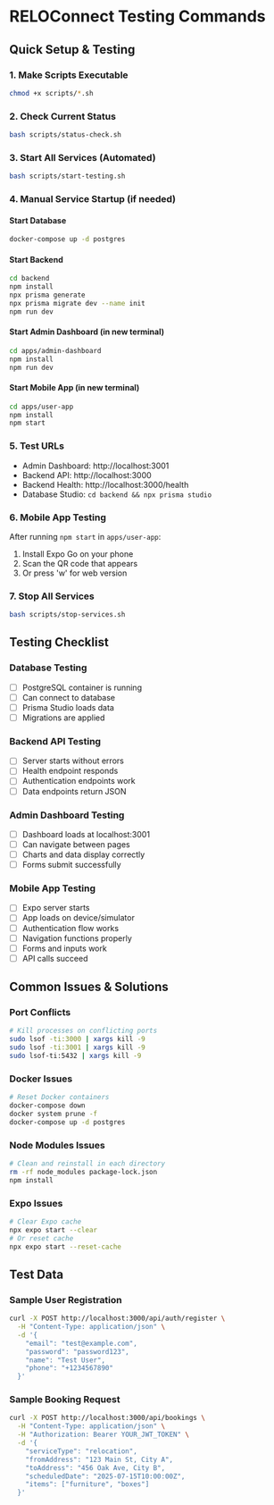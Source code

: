 # RELOConnect Testing Commands

## Quick Setup & Testing

### 1. Make Scripts Executable
```bash
chmod +x scripts/*.sh
```

### 2. Check Current Status
```bash
bash scripts/status-check.sh
```

### 3. Start All Services (Automated)
```bash
bash scripts/start-testing.sh
```

### 4. Manual Service Startup (if needed)

#### Start Database
```bash
docker-compose up -d postgres
```

#### Start Backend
```bash
cd backend
npm install
npx prisma generate
npx prisma migrate dev --name init
npm run dev
```

#### Start Admin Dashboard (in new terminal)
```bash
cd apps/admin-dashboard
npm install
npm run dev
```

#### Start Mobile App (in new terminal)
```bash
cd apps/user-app
npm install
npm start
```

### 5. Test URLs
- Admin Dashboard: http://localhost:3001
- Backend API: http://localhost:3000
- Backend Health: http://localhost:3000/health
- Database Studio: `cd backend && npx prisma studio`

### 6. Mobile App Testing
After running `npm start` in `apps/user-app`:
1. Install Expo Go on your phone
2. Scan the QR code that appears
3. Or press 'w' for web version

### 7. Stop All Services
```bash
bash scripts/stop-services.sh
```

## Testing Checklist

### Database Testing
- [ ] PostgreSQL container is running
- [ ] Can connect to database
- [ ] Prisma Studio loads data
- [ ] Migrations are applied

### Backend API Testing
- [ ] Server starts without errors
- [ ] Health endpoint responds
- [ ] Authentication endpoints work
- [ ] Data endpoints return JSON

### Admin Dashboard Testing
- [ ] Dashboard loads at localhost:3001
- [ ] Can navigate between pages
- [ ] Charts and data display correctly
- [ ] Forms submit successfully

### Mobile App Testing
- [ ] Expo server starts
- [ ] App loads on device/simulator
- [ ] Authentication flow works
- [ ] Navigation functions properly
- [ ] Forms and inputs work
- [ ] API calls succeed

## Common Issues & Solutions

### Port Conflicts
```bash
# Kill processes on conflicting ports
sudo lsof -ti:3000 | xargs kill -9
sudo lsof -ti:3001 | xargs kill -9
sudo lsof-ti:5432 | xargs kill -9
```

### Docker Issues
```bash
# Reset Docker containers
docker-compose down
docker system prune -f
docker-compose up -d postgres
```

### Node Modules Issues
```bash
# Clean and reinstall in each directory
rm -rf node_modules package-lock.json
npm install
```

### Expo Issues
```bash
# Clear Expo cache
npx expo start --clear
# Or reset cache
npx expo start --reset-cache
```

## Test Data

### Sample User Registration
```bash
curl -X POST http://localhost:3000/api/auth/register \
  -H "Content-Type: application/json" \
  -d '{
    "email": "test@example.com",
    "password": "password123",
    "name": "Test User",
    "phone": "+1234567890"
  }'
```

### Sample Booking Request
```bash
curl -X POST http://localhost:3000/api/bookings \
  -H "Content-Type: application/json" \
  -H "Authorization: Bearer YOUR_JWT_TOKEN" \
  -d '{
    "serviceType": "relocation",
    "fromAddress": "123 Main St, City A",
    "toAddress": "456 Oak Ave, City B",
    "scheduledDate": "2025-07-15T10:00:00Z",
    "items": ["furniture", "boxes"]
  }'
```
